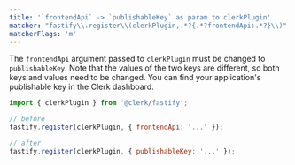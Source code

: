 ```yaml
---
title: '`frontendApi` -> `publishableKey` as param to clerkPlugin'
matcher: "fastify\\.register\\(clerkPlugin,.*?{.*?frontendApi:.*?}\\)"
matcherFlags: 'm'
---
```


The `frontendApi` argument passed to `clerkPlugin` must be changed to `publishableKey`. Note that the values of the two keys are different, so both keys and values need to be changed. You can find your application's publishable key in the Clerk dashboard.

```js
import { clerkPlugin } from '@clerk/fastify';

// before
fastify.register(clerkPlugin, { frontendApi: '...' });

// after
fastify.register(clerkPlugin, { publishableKey: '...' });
```
